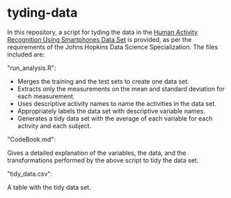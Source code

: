 # tyding-data

In this repository, a script for tyding the data in the [Human Activity Recognition Using Smartphones Data Set](http://archive.ics.uci.edu/ml/datasets/Human+Activity+Recognition+Using+Smartphones) is provided, as per the requirements of the Johns Hopkins Data Science Specialization. The files included are:

"run_analysis.R":

- Merges the training and the test sets to create one data set.
- Extracts only the measurements on the mean and standard deviation for each measurement.
- Uses descriptive activity names to name the activities in the data set.
- Appropriately labels the data set with descriptive variable names.
- Generates a tidy data set with the average of each variable for each activity and each subject.

"CodeBook.md":

Gives a detailed explanation of the variables, the data, and the transformations performed by the above script to tidy the data set.

"tidy_data.csv":

A table with the tidy data set.
